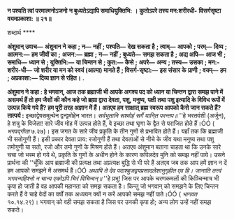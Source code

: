 **न पश्यति त्वां परमात्मनोऽजनो** **न बुध्यतेऽद्यापि समाधियुक्तिभि: ।** **कुतोऽपरे तस्य मन:शरीरधी-** **विसर्गसृष्टा वयमप्रकाशा: ॥ २१॥** 

शब्दार्थ **** 

**अंशुमान् उवाच—** **अंशुमान ने कहा** **; न—** **नहीं** **; पश्यति—** **देख सकता है** **; त्वाम्—** **आपको** **; परम्—** **दिव्य** **; आत्मन:—** **हम जीवों का** **;** **अजन:—** **ब्रह्मा** **; न—** **नहीं** **; बुध्यते—** **समझ सकता है** **; अद्य अपि—** **आज भी** **; समाधि—** **ध्यान से** **; युक्तिभि:—** **या चिन्तन से** **; कुत:—** **कैसे** **; अपरे—** **अन्य** **; तस्य—** **उसका** **; मन:-शरीर-धी—** **जो शरीर या मन को स्वयं (आत्मा) मानते हैं** **; विसर्ग-सृष्टा:—** **इस संसार के** **प्राणी** **; वयम्—** **हम** **; अप्रकाशा:—** **दिव्य ज्ञान से रहित।** **.** 

**अंशुमान ने कहा : हे भगवान्, आज तक ब्रह्माजी भी आपके अगश्य पद को ध्यान या चिन्तन** **द्वारा समझ पाने में असमर्थ हैं तो हम जैसों की कौन कहे जो ब्रह्मा द्वारा देवता, पशु, मनुष्य, पक्षी** **तथा पशु इत्यादि के विविध रूपों में उत्पन्न किये गये हैं? हम पूरी तरह अज्ञान में हैं। अतएव हम** **साक्षात् ब्रह्म स्वरूप आपको कैसे जान सकते हैं?** **तात्पर्य :** इच्छाद्वेषसमुत्थेन द्वन्द्वमोहेन भारत। *सर्वभूतानि सश्मोहं सर्गे यानि्त परन्तप॥* ''हे भरतवंशी (अर्जुन), हे शत्रु के विजेता! सारे जीव मोह में उत्पन्न होते हैं, वे इच्छा तथा घृणा के द्वैत से पराजित होते हैं।ÓÓ ( *भगवद्गीता* ७.२७)। इस जगत के सारे जीव प्रकृति के तीन गुणों से प्रभावित होते हैं। यहाँ तक कि ब्रह्माजी भी सतोगुणी हैं। इसी प्रकार देवता प्राय: रजोगुणी हैं तथा देवताओं से नीचे के जीव यथा मनुष्य तथा पशु तमोगुणी या सतो, रजो और तमो गुणों के मिश्रण होते हैं। अतएव अंशुमान बताना चाहता था कि उनके सारे चचा जो भस्म हो गये थे, प्रकृति के गुणों के अधीन होने के कारण कपिलदेव मुनि को समझ नहीं पाये। उसने प्रार्थना की ''चूँकि आप ब्रह्माजी की प्रत्यक्ष तथा अप्रत्यक्ष बुद्धि से भी परे हैं अतएव जब तक आप हमें ज्ञान न दें हम आपको समझने में असमर्थ हैं।ÓÓ *अथापि ते देव पदाश्बुजद्वयप्रसादलेशानुगृहीत एव हि।* *जानाति तत्त्वं भगवन्महिश्नो न चान्य एकोऽपि चिरं विचिन्वन्॥* ''हे प्रभु! जिस पर आपके चरणकमलों की किञ्चिन्मात्र भी कृपा हो जाती है वह आपकी महानता को समझ सकता है। किन्तु जो भगवान् को समझने के लिए चिन्तन करते हैं वे चाहे वेदों का वर्षों तक अध्ययन क्यों न करें आपको समझ नहीं पाते।ÓÓ ( *भागवत* १०.१४.२९)। भगवान् को वही समझ सकता है जिस पर उनकी कृपा हो; अन्य लोग उन्हें नहीं समझ सकते।  
